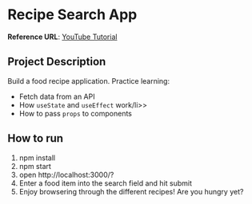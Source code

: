 <h1>Recipe Search App</h1>

<b>Reference URL</b>: <a href="https://www.youtube.com/watch?v=U9T6YkEDkMo&list=PLH7-MCWBNJlWPX0gPxY807bLbj-f9zKCM&index=31" title="Go to YouTube to watch the tutorial">YouTube Tutorial</a>

<h2>Project Description</h2>
<p>Build a food recipe application. Practice learning:</p>
<ul>
    <li>Fetch data from an API</li>
    <li>How <code>useState</code> and <code>useEffect</code> work/li>>
    <li>How to pass <code>props</code> to components</li>
</ul>

<h2>How to run</h2>
<ol>
    <li>npm install</li>
    <li>npm start</li>
    <li>open http://localhost:3000/?</li>
    <li>Enter a food item into the search field and hit submit</li>
    <li>Enjoy browsering through the different recipes! Are you hungry yet?</li>
</ol>